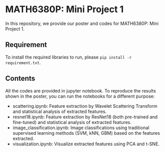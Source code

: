 # MATH6380P: Mini Project 1

In this repository, we provide our poster and codes for MATH6380P: Mini Project 1.

## Requirement
To install the required libraries to run, please ``pip install -r requirement.txt``.

## Contents
All the codes are provided in jupyter notebook. To reproduce the results shown in the poster, you can run the notebooks for a different purpose:
- scattering.ipynb: Feature extraction by Wavelet Scattering Transform and statistical analysis of extracted features.
- resnet18.ipynb: Feature extraction by ResNet18 (both pre-trained and fine-tuned) and statistical analysis of extracted features.
- image_classification.ipynb: Image classifications using traditional supervised learning methods (SVM, kNN, GBM) based on the features extracted.
- visualization.ipynb: Visualize extracted features using PCA and t-SNE.
